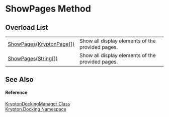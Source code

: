 # ShowPages Method


## Overload List
<table>
<tr>
<td><a href="4f40fd22-8dc1-3554-bb51-85c9e5dba71f.md">ShowPages(KryptonPage[])</a></td>
<td>Show all display elements of the provided pages.</td></tr>
<tr>
<td><a href="4769458d-5b42-7e10-f4a6-a1958d23c269.md">ShowPages(String[])</a></td>
<td>Show all display elements of the provided pages.</td></tr>
</table>

## See Also


#### Reference
<a href="6c9c237d-95cb-a4ce-72c6-cd7684d3287e.md">KryptonDockingManager Class</a>  
<a href="98399376-cf41-9454-4b4d-4fab2ca20bc7.md">Krypton.Docking Namespace</a>  
